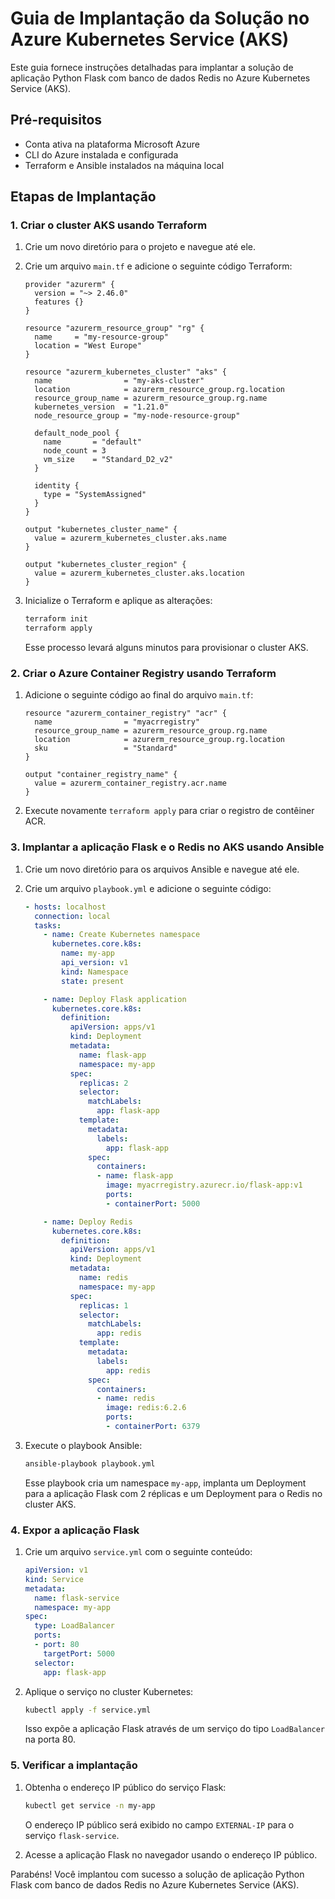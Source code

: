 # Guia de Implantação da Solução no Azure Kubernetes Service (AKS)

Este guia fornece instruções detalhadas para implantar a solução de aplicação Python Flask com banco de dados Redis no Azure Kubernetes Service (AKS).

## Pré-requisitos

- Conta ativa na plataforma Microsoft Azure
- CLI do Azure instalada e configurada
- Terraform e Ansible instalados na máquina local

## Etapas de Implantação

### 1. Criar o cluster AKS usando Terraform

1. Crie um novo diretório para o projeto e navegue até ele.
2. Crie um arquivo `main.tf` e adicione o seguinte código Terraform:

   ```hcl
   provider "azurerm" {
     version = "~> 2.46.0"
     features {}
   }

   resource "azurerm_resource_group" "rg" {
     name     = "my-resource-group"
     location = "West Europe"
   }

   resource "azurerm_kubernetes_cluster" "aks" {
     name                = "my-aks-cluster"
     location            = azurerm_resource_group.rg.location
     resource_group_name = azurerm_resource_group.rg.name
     kubernetes_version  = "1.21.0"
     node_resource_group = "my-node-resource-group"

     default_node_pool {
       name       = "default"
       node_count = 3
       vm_size    = "Standard_D2_v2"
     }

     identity {
       type = "SystemAssigned"
     }
   }

   output "kubernetes_cluster_name" {
     value = azurerm_kubernetes_cluster.aks.name
   }

   output "kubernetes_cluster_region" {
     value = azurerm_kubernetes_cluster.aks.location
   }
   ```

3. Inicialize o Terraform e aplique as alterações:

   ```bash
   terraform init
   terraform apply
   ```

   Esse processo levará alguns minutos para provisionar o cluster AKS.

### 2. Criar o Azure Container Registry usando Terraform

1. Adicione o seguinte código ao final do arquivo `main.tf`:

   ```hcl
   resource "azurerm_container_registry" "acr" {
     name                = "myacrregistry"
     resource_group_name = azurerm_resource_group.rg.name
     location            = azurerm_resource_group.rg.location
     sku                 = "Standard"
   }

   output "container_registry_name" {
     value = azurerm_container_registry.acr.name
   }
   ```

2. Execute novamente `terraform apply` para criar o registro de contêiner ACR.

### 3. Implantar a aplicação Flask e o Redis no AKS usando Ansible

1. Crie um novo diretório para os arquivos Ansible e navegue até ele.
2. Crie um arquivo `playbook.yml` e adicione o seguinte código:

   ```yaml
   - hosts: localhost
     connection: local
     tasks:
       - name: Create Kubernetes namespace
         kubernetes.core.k8s:
           name: my-app
           api_version: v1
           kind: Namespace
           state: present

       - name: Deploy Flask application
         kubernetes.core.k8s:
           definition:
             apiVersion: apps/v1
             kind: Deployment
             metadata:
               name: flask-app
               namespace: my-app
             spec:
               replicas: 2
               selector:
                 matchLabels:
                   app: flask-app
               template:
                 metadata:
                   labels:
                     app: flask-app
                 spec:
                   containers:
                   - name: flask-app
                     image: myacrregistry.azurecr.io/flask-app:v1
                     ports:
                     - containerPort: 5000

       - name: Deploy Redis
         kubernetes.core.k8s:
           definition:
             apiVersion: apps/v1
             kind: Deployment
             metadata:
               name: redis
               namespace: my-app
             spec:
               replicas: 1
               selector:
                 matchLabels:
                   app: redis
               template:
                 metadata:
                   labels:
                     app: redis
                 spec:
                   containers:
                   - name: redis
                     image: redis:6.2.6
                     ports:
                     - containerPort: 6379
   ```

3. Execute o playbook Ansible:

   ```bash
   ansible-playbook playbook.yml
   ```

   Esse playbook cria um namespace `my-app`, implanta um Deployment para a aplicação Flask com 2 réplicas e um Deployment para o Redis no cluster AKS.

### 4. Expor a aplicação Flask

1. Crie um arquivo `service.yml` com o seguinte conteúdo:

   ```yaml
   apiVersion: v1
   kind: Service
   metadata:
     name: flask-service
     namespace: my-app
   spec:
     type: LoadBalancer
     ports:
     - port: 80
       targetPort: 5000
     selector:
       app: flask-app
   ```

2. Aplique o serviço no cluster Kubernetes:

   ```bash
   kubectl apply -f service.yml
   ```

   Isso expõe a aplicação Flask através de um serviço do tipo `LoadBalancer` na porta 80.

### 5. Verificar a implantação

1. Obtenha o endereço IP público do serviço Flask:

   ```bash
   kubectl get service -n my-app
   ```

   O endereço IP público será exibido no campo `EXTERNAL-IP` para o serviço `flask-service`.

2. Acesse a aplicação Flask no navegador usando o endereço IP público.

Parabéns! Você implantou com sucesso a solução de aplicação Python Flask com banco de dados Redis no Azure Kubernetes Service (AKS).

